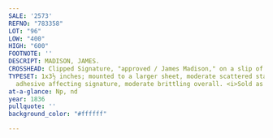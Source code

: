 ```yaml
---
SALE: '2573'
REFNO: "783358"
LOT: "96"
LOW: "400"
HIGH: "600"
FOOTNOTE: ''
DESCRIPT: MADISON, JAMES.
CROSSHEAD: Clipped Signature, "approved / James Madison," on a slip of paper.
TYPESET: 1x3½ inches; mounted to a larger sheet, moderate scattered staining from
  adhesive affecting signature, moderate brittling overall. <i>Sold as Is.</i>
at-a-glance: Np, nd
year: 1836
pullquote: ''
background_color: "#ffffff"

---
```


